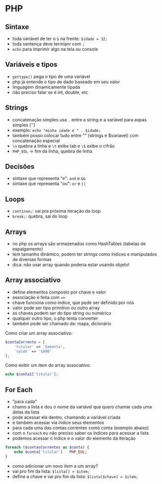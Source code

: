 # PHP

## Sintaxe

- toda variável de ter o `$` na frente: `$idade = 32;`
- toda sentença deve termianr com `;`
- `echo` para imprimir algo na tela ou console

## Variáveis e tipos

- `gettype()` pega o tipo de uma variável
- php já entende o tipo de dado baseado em seu valor
- linguagem dinamicamente tipada
- não preciso falar se é int, double, etc

## Strings

- concatenação simples usa `.` entre a string e a variável para aspas simples ('')
- exemplo: `echo "minha idade é " . $idade;` 
- também posso colocar tudo entre "" (strings e $variavel) com concatenação especial
- `\n` quebra a linha e `\t` exibe tab e `\$` exibe o cifrão
- `PHP_EOL` -> fim da linha, quebra de linha

## Decisões

- sintaxe que representa "e": `and` e `&&`
- sintaxe que representa "ou": `or` e `||`

## Loops

- `continue;`: vai pra próxima iteração do loop
- `break;`: quebra, sai do loop

## Arrays

- no php os arrays são armazenados como HashTables (tabelas de espalgamento)
- tem tamanho dinâmico, podem ter strings como índices e manipulados de diversas formas
- dica: não usar array quando poderia estar usando objeto!

## Array associativo

- define elementos composto por chave e valor
- associação é feita com `=>`
- chave funciona como índice, que pode ser definido por nós
- valor pode ser tipo primitivo ou outro array
- as chaves podem ser do tipo string ou numérico
- qualquer outro tipo, o php tenta converter
- também pode ser chamado de: mapa, dicionário

Como criar um array associativo:

```php
$contaCorrente = [
    'titular' => 'Samanta',
    'saldo' => '1000'
];
```

Como exibir um item do array associativo: 

```php
echo $conta1['titular'];
```

## For Each

- "para cada"
- chamo a lista e dou o nome da variável que quero chamar cada uma delas da lista
- pode acessar ela dentro, chamando a variável criada
- e também acessar via índice seus elementos
- para cada uma das contas correntes como conta (exemplo abaixo)
- com o `foreach` eu não preciso saber os índices para acessar a lista
- podemos acessar o índice e o valor do elemento da iteração

```php
foreach ($contasCorrentes as $conta) {
    echo $conta['titular'] . PHP_EOL;
}
```

- como adicionar um novo item a um array?
- vai pro fim da lista: `$lista[] = $item;`
- define a chave e vai pro fim da lista: `$lista[$chave] = $item;`

